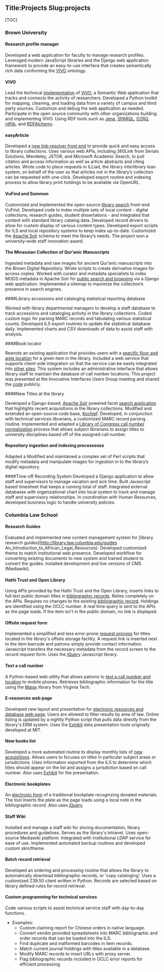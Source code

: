 Title:Projects
Slug:projects
----

[TOC]

### Brown University
#### Research profile manager
Developed a web application for faculty to manage research profiles.  Leveraged modern JavaScript libraries and the Django web application framework to provide an easy-to-use interface that creates semantically rich data conforming the [VIVO](http://vivoweb.org) ontology.

#### VIVO

Lead the technical [implementation](https://vivo.brown.edu) of [VIVO](http://vivoweb.org/), a Semantic Web application that tracks and connects the activity of researchers.  Developed a Python toolkit for mapping, cleaning, and loading data from a variety of campus and third party sources.  Customize and debug the web application as needed.  Participate in the open source community with other organizations building and implementing VIVO.  Using RDF tools such as [Jena](http://jena.apache.org/), [SPARQL](http://en.wikipedia.org/wiki/SPARQL), [D2RQ](http://d2rq.org/), [rdflib](http://rdflib.readthedocs.org/en/latest/index.html), and [RDFAlchemy](https://rdfalchemy.readthedocs.org/en/latest/).

#### easyArticle

Developed a [new link-resolver front end](http://library.brown.edu/easyarticle/get/eaT/) to provide quick and easy access to library collections.  Uses various web APIs, including 360Link from Serials Solutions, Mendeley, JSTOR, and Microsoft Academic Search, to pull citation and access information as well as article abstracts and citing articles.  Wrote code to place requests in ILLiad, the library interlibrary loan system, on behalf of the user so that articles not in the library’s collection can be requested with one-click.  Developed export routine and indexing process to allow library print holdings to be available via OpenURL.

#### VuFind and Summon

Customized and implemented the open-source [library search](http://library.brown.edu/) front-end VuFind.  Developed code to index multiple sets of local content - digital collections, research guides, student dissertations - and integrated that content with standard library catalog data.  Developed record drivers to allow for custom display of various content types.  Developed export scripts for ILS and local repository systems to keep index up-to-date.  Customized the [Apache Solr](http://lucene.apache.org/solr/) schema to meet the library’s needs.  The project won a university-wide staff innovation award.

#### The Minassian Collection of Qur’anic Manuscripts

Ingested metadata and raw images for ancient Qur’anic manuscripts into the Brown Digital Repository.  Wrote scripts to create derivative images for access copies.  Worked with curator and metadata specialists to index MODS metadata in Apache Solr for [public search and browsing](http://library.brown.edu/cds/projects/quran) via a Django web application.  Implemented a sitemap to maximize the collection’s presence in search engines.

####Library accessions and cataloging statistical reporting database

Worked with library departmental managers to develop a staff database to track accessions and cataloging activity in the library collections.  Coded custom logic for parsing MARC records and tabulating various statistical counts.  Developed ILS export routines to update the statistical database daily.  Implemented charts and CSV downloads of data to assist staff with analysis.

####Book locator

Rewrote an existing application that provides users with a [specific floor and aisle location](http://library.brown.edu/find/Record/b5863423) for a given item in the library.  Included a web service that supports client-side integration so that the service can be easily integrated into [other sites](http://library.brown.edu/easyarticle/borrow/get/BRj/).  This system includes an administrative interface that allows library staff to maintain the database of call number locations.  This project was presented at the Innovative Interfaces Users Group meeting and shared the [code](https://bitbucket.org/bul/book-locator/overview) publicly.

####New Titles at the library

Developed a Django-based, [Apache Solr](http://lucene.apache.org/solr/) powered facet [search application](http://library.brown.edu/titles) that highlights recent acquisitions in the library collections.  Modified and extended an open-source code base, [Kochief](http://code.google.com/p/kochief/).  Developed, in conjunction with technical services librarians, a customized MARC record parsing routine.  Implemented and adapted a [Library of Congress call number normalization](https://github.com/mjgiarlo/library-callnumber-lc) process that allows subject librarians to assign titles to university disciplines based off of the assigned call number.

#### Repository ingestion and indexing processeses
Adapted a Modified and maintained a complex set of Perl scripts that modify metadata and manipulate images for ingestion in to the library’s digital repository.

####Time-off Recording System
Developed a Django application to allow staff and supervisors to manage vacation and sick time.  Built Javascript based timesheet that keeps a running total of staff.  Integrated external databases with organizational chart into local system to track and manage staff and supervisory relationships.  In coordination with Human Resources, developed business logic to handle university policies.

### Columbia Law School
#### Research Guides
Evaluated and implemented new content management system for [library research guides](http://library.law.columbia.edu/guides An_Introduction_to_African_Legal_Resources).  Developed customized theme to match institutional web presence.  Developed workflow for converting existing documents to new system and trained student to convert the guides.  Installed development and live versions of CMS (Mediawiki).

#### Hathi Trust and Open Library
Using APIs provided by the Hathi Trust and the Open Library, inserts
links to full text public domain titles in [bibliographic records](http://pegasus.law.columbia.edu/record=b428691).  Relies completely on the APIs.  Requires no changes to the existing [bibliographic record](http://pegasus.law.columbia.edu/record=b309402).  Holdings are identified using the OCLC number.  A real time query is sent to the APIs as the page loads.  If the item isn't in the public domain, no link is displayed.

#### Offsite request form
Implemented a simplified and less error-prone [request process](http://pegasus.law.columbia.edu/record=b609702) for titles located in the library's offsite storage facility.  A request link is inserted next to the item barcode and patrons simply provide contact information.  Javascript transfers the necessary metadata from the record screen to the record request form.  Uses the [jQuery](http://jquery.com/) Javascript library.

#### Text a call number
A Python-based web utility that allows patrons to [text a call number and location](http://pegasus.law.columbia.edu/record=b480398) to mobile phones.  Retrieves bibliographic information for the title using the [Majax](http://code.google.com/p/majax2/) library from Virginia Tech.

#### E-resources web page
Developed new layout and presentation for [electronic resources and database web page](http://library.law.columbia.edu/eresources/).  Users are allowed to filter results by area of law.  Online listing is updated by a nightly Python script that pulls data directly from the library's ERM system.  Uses the [Exhibit](http://simile-widgets.org/exhibit/) data presentation tools originally developed at MIT.

#### New books list
Developed a more automated routine to display monthly lists of [new acquisitions](http://library.law.columbia.edu/newbooks/april2010.html).
Allows users to focuses on titles in particular subject areas or jurisdictions.
Uses information exported from the ILS to determine which titles should appear on the list and assigns a jurisdiction based on call number.  Also uses [Exhibit](http://simile-widgets.org/exhibit/) for the presentation.

#### Electronic bookplates
An [electronic form](http://pegasus.law.columbia.edu/record=b730730) of a traditional bookplate recognizing donated materials.  The tool inserts the plate as the page loads using a local note in the bibliographic record.  Also uses [jQuery](http://jquery.com/).

#### Staff Wiki
Installed and manage a staff wiki for storing documentation, library procedures and guidelines.  Serves as the library's intranet.  Uses open-source Mediawiki platform.  Integrated with institutional LDAP service for ease of use.  Implemented automated backup routines and developed custom skin/theme.

#### Batch record retrieval
Developed an ordering and processing routine that allows the library to automatically download bibliographic records, or 'copy cataloging'.  Uses a customized Z39.50 client written in Python.  Records are selected based
on library defined rules for record retrieval.

#### Custom programming for technical services
Code various scripts to assist technical service staff with day-to-day functions.

- Examples:
	- Custom claiming report for Chinese orders in native language.
	- Convert vendor provided spreadsheets into MARC bibliographic and order records that can be loaded into the ILS.
	- Find duplicate and malformed barcodes in item records.
	- Match current journal holdings with titles available in a database.
	- Modify MARC records to insert URLs with proxy server.
	- Flag bibliographic records included in OCLC error reports for efficient processing.
